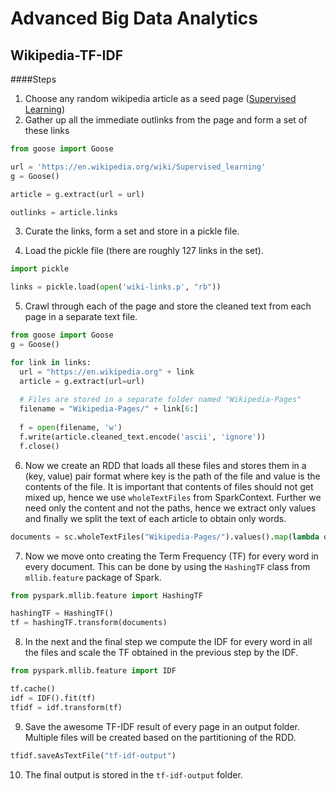 # Advanced Big Data Analytics

## Wikipedia-TF-IDF

####Steps

1. Choose any random wikipedia article as a seed page ([Supervised Learning](https://en.wikipedia.org/wiki/Supervised_learning))
2. Gather up all the immediate outlinks from the page and form a set of these links

  ```python
  from goose import Goose
  
  url = 'https://en.wikipedia.org/wiki/Supervised_learning'
  g = Goose()
  
  article = g.extract(url = url)
  
  outlinks = article.links
  ```

3. Curate the links, form a set and store in a pickle file.

4. Load the pickle file (there are roughly 127 links in the set).

  ```python
  import pickle
  
  links = pickle.load(open('wiki-links.p', "rb"))
  ```

5. Crawl through each of the page and store the cleaned text from each page in a separate text file.

  ```python
  from goose import Goose
  g = Goose()
  
  for link in links:
    url = "https://en.wikipedia.org" + link
    article = g.extract(url=url)
    
    # Files are stored in a separate folder named "Wikipedia-Pages"
    filename = "Wikipedia-Pages/" + link[6:]
    
    f = open(filename, 'w')
    f.write(article.cleaned_text.encode('ascii', 'ignore'))
    f.close()

  ```
6. Now we create an RDD that loads all these files and stores them in a (key, value) pair format where key is the path of the file and value is the contents of the file. It is important that contents of files should not get mixed up, hence we use `wholeTextFiles` from SparkContext. Further we need only the content and not the paths, hence we extract only values and finally we split the text of each article to obtain only words.

  ```python
  documents = sc.wholeTextFiles("Wikipedia-Pages/").values().map(lambda doc: re.split('\W+', doc))
  ```
7. Now we move onto creating the Term Frequency (TF) for every word in every document. This can be done by using the `HashingTF` class from `mllib.feature` package of Spark.
  
  ```python
  from pyspark.mllib.feature import HashingTF
  
  hashingTF = HashingTF()
  tf = hashingTF.transform(documents)
  ```
8. In the next and the final step we compute the IDF for every word in all the files and scale the TF obtained in the previous step by the IDF.
  
  ```python
  from pyspark.mllib.feature import IDF
  
  tf.cache()
  idf = IDF().fit(tf)
  tfidf = idf.transform(tf)
  ```

9. Save the awesome TF-IDF result of every page in an output folder. Multiple files will be created based on the partitioning of the RDD.
  
  ```python
  tfidf.saveAsTextFile("tf-idf-output")
  ```
10. The final output is stored in the `tf-idf-output` folder.
